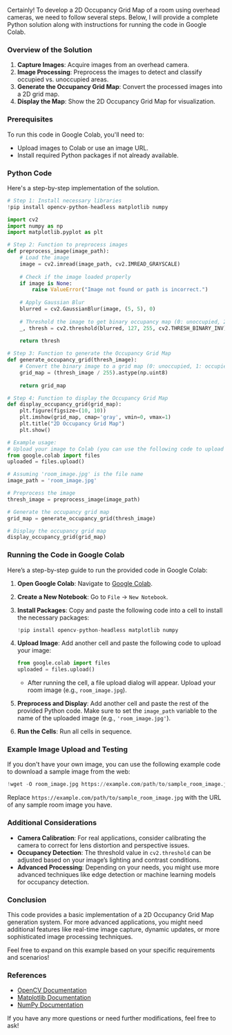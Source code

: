 Certainly! To develop a 2D Occupancy Grid Map of a room using overhead cameras, we need to follow several steps. Below, I will provide a complete Python solution along with instructions for running the code in Google Colab.

### Overview of the Solution

1. **Capture Images**: Acquire images from an overhead camera.
2. **Image Processing**: Preprocess the images to detect and classify occupied vs. unoccupied areas.
3. **Generate the Occupancy Grid Map**: Convert the processed images into a 2D grid map.
4. **Display the Map**: Show the 2D Occupancy Grid Map for visualization.

### Prerequisites

To run this code in Google Colab, you'll need to:
- Upload images to Colab or use an image URL.
- Install required Python packages if not already available.

### Python Code

Here's a step-by-step implementation of the solution.

```python
# Step 1: Install necessary libraries
!pip install opencv-python-headless matplotlib numpy

import cv2
import numpy as np
import matplotlib.pyplot as plt

# Step 2: Function to preprocess images
def preprocess_image(image_path):
    # Load the image
    image = cv2.imread(image_path, cv2.IMREAD_GRAYSCALE)
    
    # Check if the image loaded properly
    if image is None:
        raise ValueError("Image not found or path is incorrect.")
    
    # Apply Gaussian Blur
    blurred = cv2.GaussianBlur(image, (5, 5), 0)
    
    # Threshold the image to get binary occupancy map (0: unoccupied, 255: occupied)
    _, thresh = cv2.threshold(blurred, 127, 255, cv2.THRESH_BINARY_INV)
    
    return thresh

# Step 3: Function to generate the Occupancy Grid Map
def generate_occupancy_grid(thresh_image):
    # Convert the binary image to a grid map (0: unoccupied, 1: occupied)
    grid_map = (thresh_image / 255).astype(np.uint8)
    
    return grid_map

# Step 4: Function to display the Occupancy Grid Map
def display_occupancy_grid(grid_map):
    plt.figure(figsize=(10, 10))
    plt.imshow(grid_map, cmap='gray', vmin=0, vmax=1)
    plt.title("2D Occupancy Grid Map")
    plt.show()

# Example usage:
# Upload your image to Colab (you can use the following code to upload files)
from google.colab import files
uploaded = files.upload()

# Assuming 'room_image.jpg' is the file name
image_path = 'room_image.jpg'

# Preprocess the image
thresh_image = preprocess_image(image_path)

# Generate the occupancy grid map
grid_map = generate_occupancy_grid(thresh_image)

# Display the occupancy grid map
display_occupancy_grid(grid_map)
```

### Running the Code in Google Colab

Here’s a step-by-step guide to run the provided code in Google Colab:

1. **Open Google Colab**: Navigate to [Google Colab](https://colab.research.google.com/).

2. **Create a New Notebook**: Go to `File` -> `New Notebook`.

3. **Install Packages**: Copy and paste the following code into a cell to install the necessary packages:

    ```python
    !pip install opencv-python-headless matplotlib numpy
    ```

4. **Upload Image**: Add another cell and paste the following code to upload your image:

    ```python
    from google.colab import files
    uploaded = files.upload()
    ```

   - After running the cell, a file upload dialog will appear. Upload your room image (e.g., `room_image.jpg`).

5. **Preprocess and Display**: Add another cell and paste the rest of the provided Python code. Make sure to set the `image_path` variable to the name of the uploaded image (e.g., `'room_image.jpg'`).

6. **Run the Cells**: Run all cells in sequence.

### Example Image Upload and Testing

If you don't have your own image, you can use the following example code to download a sample image from the web:

```python
!wget -O room_image.jpg https://example.com/path/to/sample_room_image.jpg
```

Replace `https://example.com/path/to/sample_room_image.jpg` with the URL of any sample room image you have.

### Additional Considerations

- **Camera Calibration**: For real applications, consider calibrating the camera to correct for lens distortion and perspective issues.
- **Occupancy Detection**: The threshold value in `cv2.threshold` can be adjusted based on your image’s lighting and contrast conditions.
- **Advanced Processing**: Depending on your needs, you might use more advanced techniques like edge detection or machine learning models for occupancy detection.

### Conclusion

This code provides a basic implementation of a 2D Occupancy Grid Map generation system. For more advanced applications, you might need additional features like real-time image capture, dynamic updates, or more sophisticated image processing techniques. 

Feel free to expand on this example based on your specific requirements and scenarios!

### References

- [OpenCV Documentation](https://docs.opencv.org/)
- [Matplotlib Documentation](https://matplotlib.org/stable/contents.html)
- [NumPy Documentation](https://numpy.org/doc/stable/)

If you have any more questions or need further modifications, feel free to ask!
